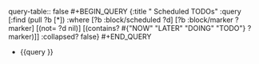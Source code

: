 query-table:: false
#+BEGIN_QUERY
{:title " Scheduled TODOs"
:query [:find (pull ?b [*])
:where
[?b :block/scheduled ?d]
[?b :block/marker ?marker]
[(not= ?d nil)]
[(contains? #{"NOW" "LATER" "DOING" "TODO"} ?marker)]]
:collapsed? false}
#+END_QUERY

- {{query }}